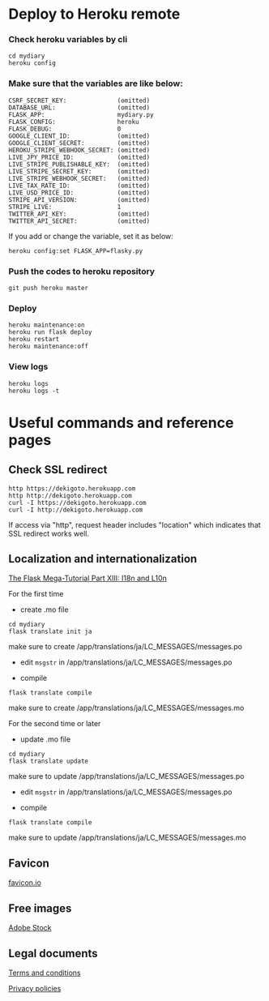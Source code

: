 # Deploy to Heroku remote

### Check heroku variables by cli
```
cd mydiary
heroku config
```
### Make sure that the variables are like below:
```
CSRF_SECRET_KEY:              (omitted)
DATABASE_URL:                 (omitted)
FLASK_APP:                    mydiary.py
FLASK_CONFIG:                 heroku
FLASK_DEBUG:                  0
GOOGLE_CLIENT_ID:             (omitted)
GOOGLE_CLIENT_SECRET:         (omitted)
HEROKU_STRIPE_WEBHOOK_SECRET: (omitted)
LIVE_JPY_PRICE_ID:            (omitted)
LIVE_STRIPE_PUBLISHABLE_KEY:  (omitted)
LIVE_STRIPE_SECRET_KEY:       (omitted)
LIVE_STRIPE_WEBHOOK_SECRET:   (omitted)
LIVE_TAX_RATE_ID:             (omitted)
LIVE_USD_PRICE_ID:            (omitted)
STRIPE_API_VERSION:           (omitted)
STRIPE_LIVE:                  1
TWITTER_API_KEY:              (omitted)
TWITTER_API_SECRET:           (omitted)
```
If you add or change the variable, set it as below:
```
heroku config:set FLASK_APP=flasky.py
```

### Push the codes to heroku repository
```
git push heroku master
```
### Deploy
```
heroku maintenance:on
heroku run flask deploy
heroku restart
heroku maintenance:off
```
### View logs
```
heroku logs
heroku logs -t
```

# Useful commands and reference pages

## Check SSL redirect
```
http https://dekigoto.herokuapp.com
http http://dekigoto.herokuapp.com
curl -I https://dekigoto.herokuapp.com
curl -I http://dekigoto.herokuapp.com
```
If access via "http", request header includes "location" which indicates that SSL redirect works well.

## Localization and internationalization

[The Flask Mega-Tutorial Part XIII: I18n and L10n](https://blog.miguelgrinberg.com/post/the-flask-mega-tutorial-part-xiii-i18n-and-l10n)

For the first time
- create .mo file
```
cd mydiary
flask translate init ja
```
  make sure to create /app/translations/ja/LC_MESSAGES/messages.po

- edit `msgstr` in /app/translations/ja/LC_MESSAGES/messages.po

- compile
```
flask translate compile
```
  make sure to create /app/translations/ja/LC_MESSAGES/messages.mo

For the second time or later
- update .mo file
```
cd mydiary
flask translate update
```
  make sure to update /app/translations/ja/LC_MESSAGES/messages.po

- edit `msgstr` in /app/translations/ja/LC_MESSAGES/messages.po

- compile
```
flask translate compile
```
  make sure to update /app/translations/ja/LC_MESSAGES/messages.mo

## Favicon

[favicon.io](https://favicon.io/)

## Free images

[Adobe Stock](https://stock.adobe.com/)

## Legal documents

[Terms and conditions](https://www.termsandconditionsgenerator.com/live.php?token=CcU4nZarxfTNRPxbtVBqPrCSQgRv0CPM)

[Privacy policies](https://www.privacypolicygenerator.info/live.php?token=Z7wXCepBT1BYQurT4JRTcGASnY8UrhAV)